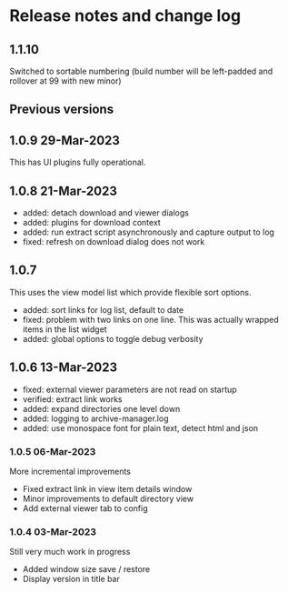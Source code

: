 # Release notes and change log

## 1.1.10

Switched to sortable numbering (build number will be left-padded and rollover at 99 with new minor)


## Previous versions

## 1.0.9 29-Mar-2023

This has UI plugins fully operational.

## 1.0.8 21-Mar-2023

- added: detach download and viewer dialogs
- added: plugins for download context
- added: run extract script asynchronously and capture output to log
- fixed: refresh on download dialog does not work

## 1.0.7

This uses the view model list which provide flexible sort options.

- added: sort links for log list, default to date
- fixed: problem with two links on one line. This was actually wrapped items in the list widget
- added: global options to toggle debug verbosity

## 1.0.6 13-Mar-2023

- fixed: external viewer parameters are not read on startup
- verified: extract link works
- added: expand directories one level down
- added: logging to archive-manager.log
- added: use monospace font for plain text, detect html and json

### 1.0.5 06-Mar-2023
More incremental improvements
 - Fixed extract link in view item details window
 - Minor improvements to default directory view
 - Add external viewer tab to config

### 1.0.4 03-Mar-2023
Still very much work in progress
 - Added window size save / restore
 - Display version in title bar

